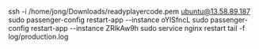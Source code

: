ssh -i /home/jong/Downloads/readyplayercode.pem ubuntu@13.58.89.187
sudo passenger-config restart-app --instance oYlSfncL
sudo passenger-config restart-app --instance ZRlkAw9h
sudo service nginx restart
tail -f log/production.log 
